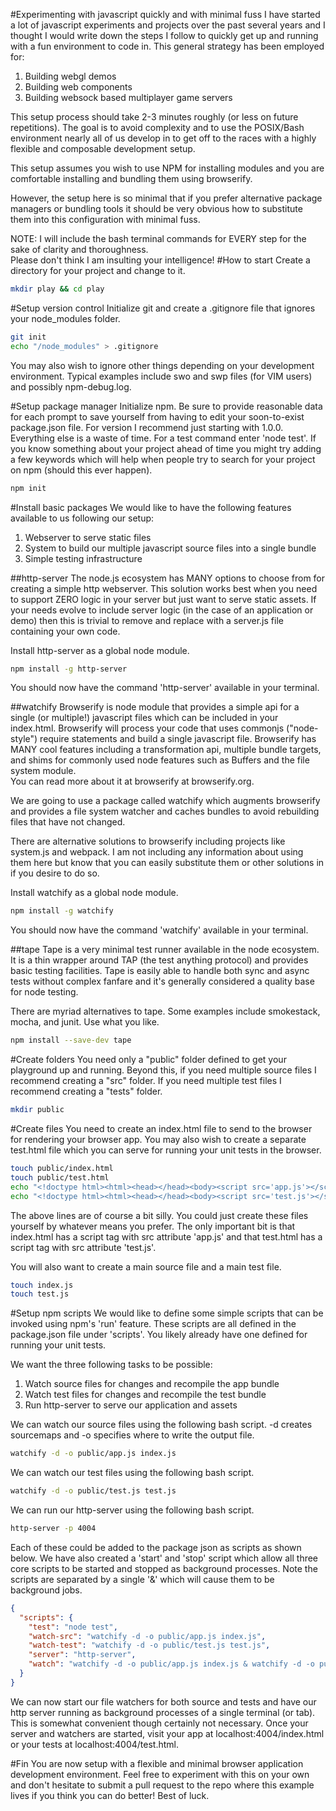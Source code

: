 #Experimenting with javascript quickly and with minimal fuss
I have started a lot of javascript experiments and projects over the past several years
and I thought I would write down the steps I follow to quickly get up and running
with a fun environment to code in.  This general strategy has been employed for:

1. Building webgl demos
2. Building web components
3. Building websock based multiplayer game servers

This setup process should take 2-3 minutes roughly (or less on future repetitions).  The goal
is to avoid complexity and to use the POSIX/Bash environment nearly all of us develop in
to get off to the races with a highly flexible and composable development setup.  

This setup assumes you wish to use NPM for installing modules and you are comfortable installing
and bundling them using browserify.  

However, the setup here is so minimal that if you prefer alternative package managers or bundling tools
it should be very obvious how to substitute them into this configuration with minimal fuss.

NOTE: I will include the bash terminal commands for EVERY step for the sake of clarity and thoroughness.  
Please don't think I am insulting your intelligence!
#How to start
Create a directory for your project and change to it.
```bash
mkdir play && cd play
```
#Setup version control
Initialize git and create a .gitignore file that ignores your node_modules folder.
```bash
git init
echo "/node_modules" > .gitignore
```
You may also wish to ignore other things depending on your development environment.  Typical examples include swo and swp files (for VIM users) and possibly npm-debug.log.

#Setup package manager
Initialize npm.  Be sure to provide reasonable data for each prompt to save yourself from having to edit
your soon-to-exist package.json file.  For version I recommend just starting with 1.0.0.  Everything else
is a waste of time.  For a test command enter 'node test'.  If you know something about your project 
ahead of time you might try adding a few keywords which will help when people try to search for your 
project on npm (should this ever happen).
```bash
npm init
```
#Install basic packages
We would like to have the following features available to us following our setup:

1. Webserver to serve static files
2. System to build our multiple javascript source files into a single bundle
3. Simple testing infrastructure

##http-server
The node.js ecosystem has MANY options to choose from for creating a simple http webserver.  This solution 
works best when you need to support ZERO logic in your server but just want to serve static assets.  If your
needs evolve to include server logic (in the case of an application or demo) then this is trivial to remove
and replace with a server.js file containing your own code.

Install http-server as a global node module.
```bash
npm install -g http-server
```
You should now have the command 'http-server' available in your terminal.

##watchify
Browserify is node module that provides a simple api for a single (or multiple!) javascript files which can
be included in your index.html.  Browserify will process your code that uses commonjs ("node-style") require
statements and build a single javascript file.  Browserify has MANY cool features including a transformation
api, multiple bundle targets, and shims for commonly used node features such as Buffers and the file system module.  
You can read more about it at browserify at browserify.org.

We are going to use a package called watchify which augments browserify and provides a file system watcher 
and caches bundles to avoid rebuilding files that have not changed.

There are alternative solutions to browserify including projects like system.js and webpack.  I am not 
including any information about using them here but know that you can easily substitute them or other solutions
in if you desire to do so.

Install watchify as a global node module.
```bash
npm install -g watchify
```
You should now have the command 'watchify' available in your terminal.

##tape
Tape is a very minimal test runner available in the node ecosystem.  It is a thin wrapper around TAP (the test anything
protocol) and provides basic testing facilities.  Tape is easily able to handle both sync and async tests without complex
fanfare and it's generally considered a quality base for node testing.  

There are myriad alternatives to tape.  Some examples include smokestack, mocha, and junit.  Use what you like.
```bash
npm install --save-dev tape
```

#Create folders
You need only a "public" folder defined to get your playground up and running.  Beyond this, if you need multiple source files
I recommend creating a "src" folder.  If you need multiple test files I recommend creating a "tests" folder.

```bash
mkdir public
```
#Create files
You need to create an index.html file to send to the browser for rendering your browser app.  You may also wish to create 
a separate test.html file which you can serve for running your unit tests in the browser.  
```bash
touch public/index.html
touch public/test.html
echo "<!doctype html><html><head></head><body><script src='app.js'></script></body></html>" > public/index.html
echo "<!doctype html><html><head></head><body><script src='test.js'></script></body></html>" > public/test.html
```
The above lines are of course a bit silly.  You could just create these files yourself by whatever means you prefer.  The only
important bit is that index.html has a script tag with src attribute 'app.js' and that test.html has a script tag with src attribute 
'test.js'.

You will also want to create a main source file and a main test file.
```bash
touch index.js
touch test.js
```

#Setup npm scripts
We would like to define some simple scripts that can be invoked using npm's 'run' feature.  These scripts are all defined
in the package.json file under 'scripts'.  You likely already have one defined for running your unit tests.  

We want the three following tasks to be possible:

1. Watch source files for changes and recompile the app bundle
2. Watch test files for changes and recompile the test bundle
3. Run http-server to serve our application and assets

We can watch our source files using the following bash script.  -d creates sourcemaps and -o specifies where to write the output file.
```bash
watchify -d -o public/app.js index.js
```
We can watch our test files using the following bash script.
```bash
watchify -d -o public/test.js test.js
```
We can run our http-server using the following bash script.
```bash
http-server -p 4004
```

Each of these could be added to the package json as scripts as shown below.
We have also created a 'start' and 'stop' script which allow all three core scripts to be started
and stopped as background processes.  Note the scripts are separated by a single '&' which will cause
them to be background jobs.

```json
{
  "scripts": {
    "test": "node test",
    "watch-src": "watchify -d -o public/app.js index.js",
    "watch-test": "watchify -d -o public/test.js test.js",
    "server": "http-server",
    "watch": "watchify -d -o public/app.js index.js & watchify -d -o public/test.js test.js & http-server",
  }
}
```

We can now start our file watchers for both source and tests and have our http server running as background processes of a single terminal (or tab).  This is somewhat convenient though certainly not necessary.  Once your server and watchers are started, visit your app at localhost:4004/index.html or your tests at localhost:4004/test.html.

#Fin
You are now setup with a flexible and minimal browser application development environment.  Feel free
to experiment with this on your own and don't hesitate to submit a pull request to the repo where this example lives if you think you can do better!  Best of luck.
